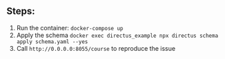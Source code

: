 ## Steps:

1. Run the container: `docker-compose up`
2. Apply the schema `docker exec directus_example npx directus schema apply schema.yaml --yes`
3. Call `http://0.0.0.0:8055/course` to reproduce the issue


